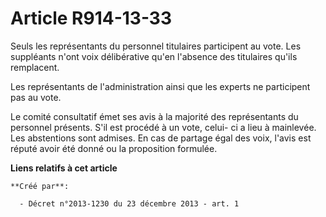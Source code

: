 # Article R914-13-33

Seuls les représentants du personnel titulaires participent au vote. Les suppléants n'ont voix délibérative qu'en l'absence
des titulaires qu'ils remplacent. 

Les représentants de l'administration ainsi que les experts ne participent pas au vote. 

Le comité consultatif émet ses avis à la majorité des représentants du personnel présents. S'il est procédé à un vote, celui-
ci a lieu à mainlevée. Les abstentions sont admises. En cas de partage égal des voix, l'avis est réputé avoir été donné ou la
proposition formulée.

**Liens relatifs à cet article**

	**Créé par**:

	  - Décret n°2013-1230 du 23 décembre 2013 - art. 1
